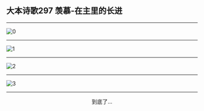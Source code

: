 
## 大本诗歌297 羡慕-在主里的长进
        
<div id="aplayer0"></div>

---

<img alt="0" data-original="/data/d0296/0.png">

---

<img alt="1" data-original="/data/d0296/1.png">

---

<img alt="2" data-original="/data/d0296/2.png">

---

<img alt="3" data-original="/data/d0296/3.png">

---

<p style="text-align: center">到底了...</p>

<script src="/js/dist-view.js"></script>

<script>
MAIN.id = 'd0296';
        
const ap0 = new APlayer({
    container: document.getElementById('aplayer0'),
    volume: 1,
    loop: 'none',
    preload: 'none',
    audio: [{
        name: '大本诗歌297.mp3',
        artist: '大本诗歌',
        url: 'https://res.wx.qq.com/voice/getvoice?mediaid=MzI0NTk3MDM5M18yMjQ3NDkxMTIy',
        cover: '/favicon'
    }]
});
</script>
